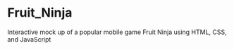 # Fruit_Ninja
Interactive mock up of a popular mobile game Fruit Ninja using HTML, CSS, and JavaScript
